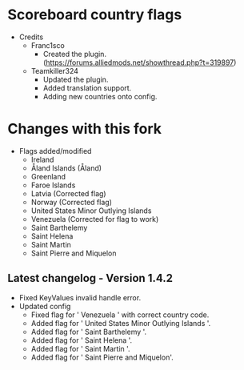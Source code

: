 # Scoreboard country flags
 - Credits
    - Franc1sco
	   - Created the plugin. (https://forums.alliedmods.net/showthread.php?t=319897)
	- Teamkiller324
	   - Updated the plugin.
	   - Added translation support.
	   - Adding new countries onto config.

# Changes with this fork
 - Flags added/modified
   - Ireland
   - Åland Islands (Åland)
   - Greenland
   - Faroe Islands
   - Latvia (Corrected flag)
   - Norway (Corrected flag)
   - United States Minor Outlying Islands
   - Venezuela (Corrected for flag to work)
   - Saint Barthelemy
   - Saint Helena
   - Saint Martin
   - Saint Pierre and Miquelon

## Latest changelog - Version 1.4.2
   - Fixed KeyValues invalid handle error.
   - Updated config
      - Fixed flag for ' Venezuela ' with correct country code.
	  - Added flag for ' United States Minor Outlying Islands '.
	  - Added flag for ' Saint Barthelemy '.
	  - Added flag for ' Saint Helena '.
	  - Added flag for ' Saint Martin '.
	  - Added flag for ' Saint Pierre and Miquelon'.